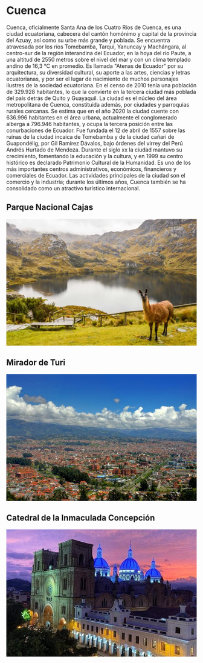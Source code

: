 # Cuenca
Cuenca, oficialmente Santa Ana de los Cuatro Ríos de Cuenca, es una ciudad ecuatoriana, cabecera del cantón homónimo y capital de la provincia del Azuay, así como su urbe más grande y poblada. Se encuentra atravesada por los ríos Tomebamba, Tarqui, Yanuncay y Machángara, al centro-sur de la región interandina del Ecuador, en la hoya del río Paute, a una altitud de 2550 metros sobre el nivel del mar y con un clima templado andino de 16,3 °C en promedio.
Es llamada "Atenas de Ecuador" por su arquitectura, su diversidad cultural, su aporte a las artes, ciencias y letras ecuatorianas, y por ser el lugar de nacimiento de muchos personajes ilustres de la sociedad ecuatoriana. En el censo de 2010 tenía una población de 329.928 habitantes, lo que la convierte en la tercera ciudad más poblada del país detrás de Quito y Guayaquil. La ciudad es el núcleo del área metropolitana de Cuenca, constituida además, por ciudades y parroquias rurales cercanas. Se estima que en el año 2020 la ciudad cuente con 636.996 habitantes en el área urbana, actualmente el conglomerado alberga a 796.946 habitantes, y ocupa la tercera posición entre las conurbaciones de Ecuador.
Fue fundada el 12 de abril de 1557 sobre las ruinas de la ciudad incaica de Tomebamba y de la ciudad cañari de Guapondélig, por Gil Ramírez Dávalos, bajo órdenes del virrey del Perú Andrés Hurtado de Mendoza. Durante el siglo xx la ciudad mantuvo su crecimiento, fomentando la educación y la cultura, y en 1999 su centro histórico es declarado Patrimonio Cultural de la Humanidad. Es uno de los más importantes centros administrativos, económicos, financieros y comerciales de Ecuador. Las actividades principales de la ciudad son el comercio y la industria; durante los últimos años, Cuenca también se ha consolidado como un atractivo turístico internacional.

## Parque Nacional Cajas 
![Imagen](cuenca1.webp)

## Mirador de Turi
![Imagen](cuenca2.jpg)

## Catedral de la Inmaculada Concepción
![Imagen](cuenca3.jpg)
